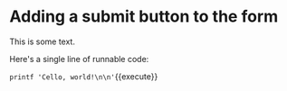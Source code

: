 # Adding a submit button to the form

This is some text.

Here's a single line of runnable code:

`printf 'Cello, world!\n\n'`{{execute}}

